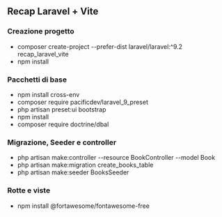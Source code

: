 ## Recap Laravel + Vite

### Creazione progetto
- composer create-project --prefer-dist laravel/laravel:^9.2 recap_laravel_vite
- npm install

### Pacchetti di base
- npm install cross-env
- composer require pacificdev/laravel_9_preset
- php artisan preset:ui bootstrap
- npm install
- composer require doctrine/dbal

### Migrazione, Seeder e controller
- php artisan make:controller --resource BookController --model Book
- php artisan make:migration create_books_table
- php artisan make:seeder BooksSeeder

### Rotte e viste
- npm install @fortawesome/fontawesome-free
